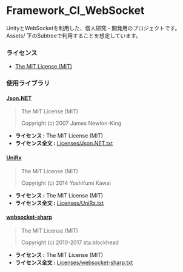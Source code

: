 # Framework_Cl_WebSocket 
UnityとWebSocketを利用した、個人研究・開発用のプロジェクトです。  
Assets/ 下のSubtreeで利用することを想定しています。


### ライセンス

* [The MIT License (MIT)](LICENSE)


### 使用ライブラリ

#### [Json.NET](http://www.newtonsoft.com/json)

> The MIT License (MIT)
> 
> Copyright (c) 2007 James Newton-King

* **ライセンス :** The MIT License (MIT)
* **ライセンス全文 :** [Licenses/Json.NET.txt](Licenses/Json.NET.txt)

#### [UniRx](https://github.com/neuecc/UniRx)

> The MIT License (MIT)
> 
> Copyright (c) 2014 Yoshifumi Kawai

* **ライセンス :** The MIT License (MIT)
* **ライセンス全文 :** [Licenses/UniRx.txt](Licenses/UniRx.txt)

#### [websocket-sharp](https://github.com/neuecc/UniRx)

> The MIT License (MIT)
> 
> Copyright (c) 2010-2017 sta.blockhead

* **ライセンス :** The MIT License (MIT)
* **ライセンス全文 :** [Licenses/websocket-sharp.txt](Licenses/websocket-sharp.txt)
